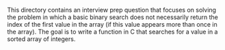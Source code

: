 This directory contains an interview prep question that focuses on solving the problem in which a basic binary search does not necessarily return the index of the first value in the array (if this value appears more than once in the array). The goal is to write a function in C that searches for a value in a sorted array of integers.